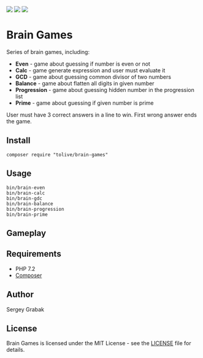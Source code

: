 [![](https://api.codeclimate.com/v1/badges/41d437a67a7d7a8315d5/maintainability)](https://codeclimate.com/github/ToLive/project-lvl1-s300/maintainability)
[![](https://api.codeclimate.com/v1/badges/41d437a67a7d7a8315d5/test_coverage)](https://codeclimate.com/github/ToLive/project-lvl1-s300/test_coverage)
[![](https://travis-ci.org/ToLive/project-lvl1-s300.svg?branch=master)](https://travis-ci.org/ToLive/project-lvl1-s300)

# Brain Games

Series of brain games, including:
- **Even** - game about guessing if number is even or not
- **Calc** - game generate expression and user must evaluate it
- **GCD** - game about guessing common divisor of two numbers
- **Balance** - game about flatten all digits in given number
- **Progression** - game about guessing hidden number in the progression list
- **Prime** - game about guessing if given number is prime

User must have 3 correct answers in a line to win. First wrong answer ends the game.

## Install

```composer require "tolive/brain-games"```

## Usage
``` 
bin/brain-even
bin/brain-calc
bin/brain-gdc
bin/brain-balance
bin/brain-progression
bin/brain-prime
```

## Gameplay

[](https://github.com/ToLive/project-lvl1-s300/blob/master/gameplay.gif)

## Requirements
- PHP 7.2
- [Composer](https://getcomposer.org/)

## Author
Sergey Grabak

## License
Brain Games is licensed under the MIT License - see the [LICENSE](https://github.com/ToLive/project-lvl1-s300/blob/master/LICENSE) file for details.